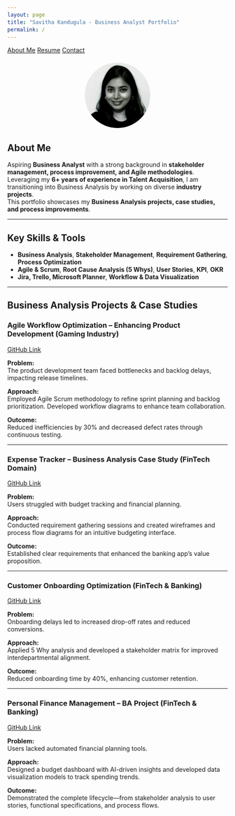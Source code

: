 ```yaml
---
layout: page
title: "Savitha Kandugula - Business Analyst Portfolio"
permalink: /
---
```


<nav class="site-nav">
  <a href="/about/">About Me</a>
  <a href="/resume/">Resume</a>
  <a href="/contact/">Contact</a>
</nav>

<!-- Profile Picture -->
<div style="text-align: center; margin-top: 20px;">
  <img src="/assets/profile.jpg" alt="Profile Picture" style="border-radius: 50%; width: 150px; height: 150px;">
</div>

## About Me

Aspiring **Business Analyst** with a strong background in **stakeholder management, process improvement, and Agile methodologies**.  
Leveraging my **6+ years of experience in Talent Acquisition**, I am transitioning into Business Analysis by working on diverse **industry projects**.  
This portfolio showcases my **Business Analysis projects, case studies, and process improvements**.

---

## Key Skills & Tools

- **Business Analysis**, **Stakeholder Management**, **Requirement Gathering**, **Process Optimization**
- **Agile & Scrum**, **Root Cause Analysis (5 Whys)**, **User Stories**, **KPI**, **OKR**
- **Jira, Trello, Microsoft Planner**, **Workflow & Data Visualization**

---

## Business Analysis Projects & Case Studies

### Agile Workflow Optimization – Enhancing Product Development (Gaming Industry)

[GitHub Link](https://github.com/savithakandugula/Agile-Workflow-Optimization-Enhancing-Product-Development-Efficiency)

**Problem:**  
The product development team faced bottlenecks and backlog delays, impacting release timelines.

**Approach:**  
Employed Agile Scrum methodology to refine sprint planning and backlog prioritization. Developed workflow diagrams to enhance team collaboration.

**Outcome:**  
Reduced inefficiencies by 30% and decreased defect rates through continuous testing.

---

### Expense Tracker – Business Analysis Case Study (FinTech Domain)

[GitHub Link](https://github.com/savithakandugula/Expense-Tracker-BA-Case-Study)

**Problem:**  
Users struggled with budget tracking and financial planning.

**Approach:**  
Conducted requirement gathering sessions and created wireframes and process flow diagrams for an intuitive budgeting interface.

**Outcome:**  
Established clear requirements that enhanced the banking app’s value proposition.

---

### Customer Onboarding Optimization (FinTech & Banking)

[GitHub Link](https://github.com/savithakandugula/Customer_Onboarding_Optimization)

**Problem:**  
Onboarding delays led to increased drop-off rates and reduced conversions.

**Approach:**  
Applied 5 Why analysis and developed a stakeholder matrix for improved interdepartmental alignment.

**Outcome:**  
Reduced onboarding time by 40%, enhancing customer retention.

---

### Personal Finance Management – BA Project (FinTech & Banking)

[GitHub Link](https://github.com/savithakandugula/personal-finance-management-ba-project)

**Problem:**  
Users lacked automated financial planning tools.

**Approach:**  
Designed a budget dashboard with AI-driven insights and developed data visualization models to track spending trends.

**Outcome:**  
Demonstrated the complete lifecycle—from stakeholder analysis to user stories, functional specifications, and process flows.
